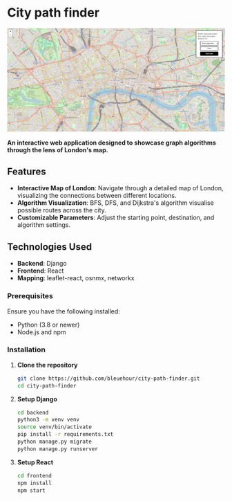 
# City path finder

![alt text](./public/chrome_kUedx2S5qm.gif)


**An interactive web application designed to showcase graph algorithms through the lens of London's map.**

## Features

- **Interactive Map of London**: Navigate through a detailed map of London, visualizing the connections between different locations.
- **Algorithm Visualization**: BFS, DFS, and Dijkstra's algorithm visualise possible routes across the city.
- **Customizable Parameters**: Adjust the starting point, destination, and algorithm settings.


## Technologies Used

- **Backend**: Django
- **Frontend**: React
- **Mapping**: leaflet-react, osnmx, networkx

### Prerequisites

Ensure you have the following installed:
- Python (3.8 or newer)
- Node.js and npm

### Installation

1. **Clone the repository**

   ```bash
   git clone https://github.com/bleuehour/city-path-finder.git
   cd city-path-finder
   ```

2. **Setup Django** 
    ```bash 
    cd backend
    python3 -m venv venv
    source venv/bin/activate
    pip install -r requirements.txt
    python manage.py migrate
    python manage.py runserver
    ```

3. **Setup React**
    ```bash 
    cd frontend
    npm install
    npm start
    ```

